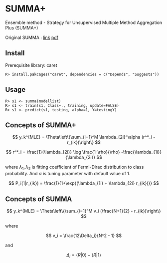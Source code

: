 # SUMMA+ 

Ensemble method - Strategy for Unsupervised Multiple Method Aggregation Plus (SUMMA+)

Original SUMMA : [link](http://jmlr.org/papers/v20/18-094.html) [pdf](https://www.google.com/url?sa=t&rct=j&q=&esrc=s&source=web&cd=4&cad=rja&uact=8&ved=2ahUKEwiFqOK39OXmAhUqh-AKHQIuDPEQFjADegQIBhAC&url=http%3A%2F%2Fwww.jmlr.org%2Fpapers%2Fvolume20%2F18-094%2F18-094.pdf&usg=AOvVaw2JrWKtNU8u-MMJSQ8iTGo8)

## Install

Prerequisite library: caret

```{r}
R> install.pakcages("caret", dependencies = c("Depends", "Suggests"))
```

## Usage

```{r}
R> s1 <- summa(modellist)
R> s1 <- train(s1, Class~., training, update=FALSE)
R> s1 <- predict(s1, testing, alpha=1, Y=testingY)
```

## Concepts of SUMMA+

$$ y_k^{MLE} = \Theta\left\{\sum_{i=1}^M \lambda_{2i}^\alpha (r^*_i - r_{ik})\right\} $$

$$ r^*_i = \frac{1}{\lambda_{2i}} \log \frac{1-\rho}{\rho} -\frac{\lambda_{1i}}{\lambda_{2i}} $$

where $\lambda_1, \lambda_2$ is fitting coefficient of Fermi-Dirac distribution to class probability. And $\alpha$ is tuning parameter with default value of 1. 

$$ P_i(1|r_{ik}) = \frac{1}{1+\exp{(\lambda_{1i} + \lambda_{2i} r_{ik})}} $$

## Concepts of SUMMA

$$ y_k^{MLE} = \Theta\left\{\sum_{i=1}^M v_i (\frac{N+1}{2} - r_{ik})\right\} $$

where 

$$ v_i = \frac{12\Delta_i}{N^2 - 1} $$

and 

$$ \Delta_i = \left< R|0\right> - \left< R|1\right> $$
